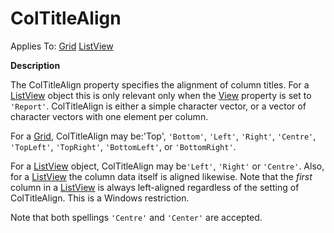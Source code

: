 




<h1 class="heading"><span class="name">ColTitleAlign</span></h1>

Applies To: [Grid](../a-z/grid.md) [ListView](../a-z/listview.md)


**Description**


The ColTitleAlign property specifies the alignment of column titles. For a [ListView](../a-z/listview.md) object this is only relevant only when the [View](../a-z/view.md) property is set to `'Report'`. ColTitleAlign is either a simple character vector, or a vector of character vectors with one element per column.


For a [Grid](../a-z/grid.md), ColTitleAlign may be:'Top', `'Bottom'`, `'Left'`, `'Right'`, `'Centre'`, `'TopLeft'`, `'TopRight'`, `'BottomLeft'`, or `'BottomRight'`.


For a [ListView](../a-z/listview.md) object, ColTitleAlign may be`'Left'`, `'Right'` or `'Centre'`. Also, for a [ListView](../a-z/listview.md) the column data itself is aligned likewise. Note that the *first* column in a [ListView](../a-z/listview.md) is always left-aligned regardless of the setting of ColTitleAlign. This is a Windows restriction.


Note that both spellings `'Centre'` and `'Center'` are accepted.



